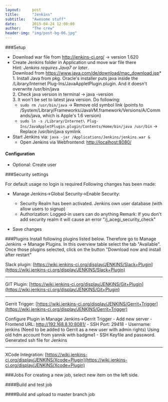 ```yaml
---
layout:     post
title:      "Jenkins"
subtitle:   "Awesome stuff"
date:       2015-04-24 12:00:00
author:     "The crew"
header-img: "img/post-bg-06.jpg"
---
```


###Setup
- Download war file from http://jenkins-ci.org/ -> version 1.620
- Create Jenkins folder in Application und move war file there
<br />Hint: *Jenkins requires Java7 or later*. 
<br />Download from https://www.java.com/de/download/mac_download.jsp*
<br />1. Install Java from pkg. Oracle's installer puts java inside the /Library/Internet Plug-Ins/JavaAppletPlugin.plugin. And it doesn't overwrite /usr/bin/java
<br />2. Check java version in terminal -> java -version 
<br />3. It won't be set to latest java version. Do following:
  * ```sudo rm /usr/bin/java``` -> Remove old symbol link (points to /System/Library/Frameworks/JavaVM.framework/Versions/A/Commands/java, which is Apple's 1.6 version)
  * ```sudo ln -s /Library/Internet\ Plug-Ins/JavaAppletPlugin.plugin/Contents/Home/bin/java /usr/bin``` -> Replace /usr/bin/java symlink
- Start Jenkins via: ```java -jar /Applications/Jenkins/jenkins.war &```
  * Open Jenkins via Webfrontend: [http://localhost:8080/](http://localhost:8080/)

#### Configuration
- Optional: Create user


###Security settings

For default usage no login is required
Following changes has been made:
- Manage Jenkins->Global Security->Enable Security: 
     - Security Realm has been activated. Jenkins own user database (with allow users to signup)
     - Authorization: Logged-in users can do anything
Remark: If you don't add security realm it will cause an error "/j_acegi_security_check"

- Save changes



###Plugins
Install following plugins listed below. Therefore go to Manage Jenkins -> Manage Plugins. In this overview table select the tab "Available". Once those plugins selected, click on the button "Download now and install after restart"


Slack plugin: [https://wiki.jenkins-ci.org/display/JENKINS/Slack+Plugin](https://wiki.jenkins-ci.org/display/JENKINS/Slack+Plugin)

***

GIT Plugin: [https://wiki.jenkins-ci.org/display/JENKINS/Git+Plugin](https://wiki.jenkins-ci.org/display/JENKINS/Git+Plugin)

***
Gerrit Trigger: [https://wiki.jenkins-ci.org/display/JENKINS/Gerrit+Trigger](https://wiki.jenkins-ci.org/display/JENKINS/Gerrit+Trigger)

Configure Plugin in Manage Jenkins->Gerrit Trigger
     - Add new server
     - Frontend URL: http://192.168.8.10:8081/
     - SSH Port: 29418
     - Username: jenkins (Need to be added to Gerrit as a new user with admin rights)
       Using old hdm account from yannik with badgme1
     - SSH Keyfile and password. Generated ssh file for Jenkins

***
XCode Integration: [https://wiki.jenkins-ci.org/display/JENKINS/Xcode+Plugin](https://wiki.jenkins-ci.org/display/JENKINS/Xcode+Plugin)



###Jobs
For creating a new job, select new item on the left side. 

####Build and test job


####Build and upload to master branch job